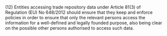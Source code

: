 (12) Entities accessing trade repository data under Article 81(3) of Regulation (EU) No 648/2012 should ensure that they keep and enforce policies in order to ensure that only the relevant persons access the information for a well-defined and legally founded purpose, also being clear on the possible other persons authorised to access such data.